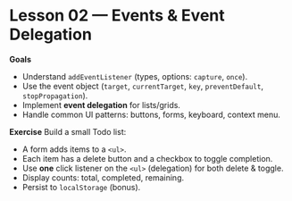 # Lesson 02 — Events & Event Delegation

**Goals**
- Understand `addEventListener` (types, options: `capture`, `once`).
- Use the event object (`target`, `currentTarget`, `key`, `preventDefault`, `stopPropagation`).
- Implement **event delegation** for lists/grids.
- Handle common UI patterns: buttons, forms, keyboard, context menu.

**Exercise**
Build a small Todo list:
- A form adds items to a `<ul>`.
- Each item has a delete button and a checkbox to toggle completion.
- Use **one** click listener on the `<ul>` (delegation) for both delete & toggle.
- Display counts: total, completed, remaining.
- Persist to `localStorage` (bonus).
